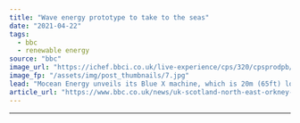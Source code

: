 ```yaml
---
title: "Wave energy prototype to take to the seas"
date: "2021-04-22"
tags: 
  - bbc
  - renewable energy
source: "bbc"
image_url: "https://ichef.bbci.co.uk/live-experience/cps/320/cpsprodpb/7783/production/_118159503_mocean.jpg"
image_fp: "/assets/img/post_thumbnails/7.jpg"
lead: "Mocean Energy unveils its Blue X machine, which is 20m (65ft) long and weighs 38 tonnes, ahead of sea trials in Orkney."
article_url: "https://www.bbc.co.uk/news/uk-scotland-north-east-orkney-shetland-56846859"
---
```


---
